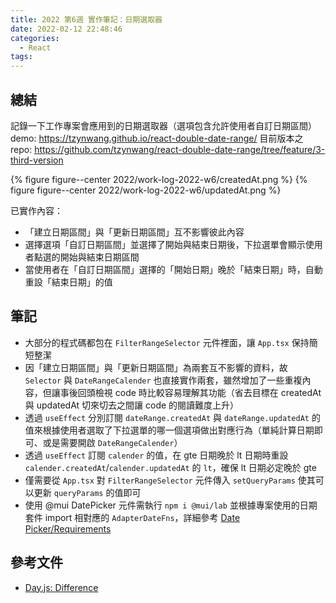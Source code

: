 ```yaml
---
title: 2022 第6週 實作筆記：日期選取器
date: 2022-02-12 22:48:46
categories:
  - React
tags:
---
```


## 總結

記錄一下工作專案會應用到的日期選取器（選項包含允許使用者自訂日期區間）
demo: https://tzynwang.github.io/react-double-date-range/
目前版本之 repo: https://github.com/tzynwang/react-double-date-range/tree/feature/3-third-version

{% figure figure--center 2022/work-log-2022-w6/createdAt.png %}
{% figure figure--center 2022/work-log-2022-w6/updatedAt.png %}

已實作內容：

- 「建立日期區間」與「更新日期區間」互不影響彼此內容
- 選擇選項「自訂日期區間」並選擇了開始與結束日期後，下拉選單會顯示使用者點選的開始與結束日期區間
- 當使用者在「自訂日期區間」選擇的「開始日期」晚於「結束日期」時，自動重設「結束日期」的值

## 筆記
- 大部分的程式碼都包在 `FilterRangeSelector` 元件裡面，讓 `App.tsx` 保持簡短整潔
- 因「建立日期區間」與「更新日期區間」為兩套互不影響的資料，故 `Selector` 與 `DateRangeCalender` 也直接實作兩套，雖然增加了一些重複內容，但讓事後回頭檢視 code 時比較容易理解其功能（省去目標在 createdAt 與 updatedAt 切來切去之間讓 code 的閱讀難度上升）
- 透過 `useEffect` 分別訂閱 `dateRange.createdAt` 與 `dateRange.updatedAt` 的值來根據使用者選取了下拉選單的哪一個選項做出對應行為（單純計算日期即可、或是需要開啟 `DateRangeCalender`）
- 透過 `useEffect` 訂閱 `calender` 的值，在 gte 日期晚於 lt 日期時重設 `calender.createdAt`/`calender.updatedAt` 的 `lt`，確保 lt 日期必定晚於 gte
- 僅需要從 `App.tsx` 對 `FilterRangeSelector` 元件傳入 `setQueryParams` 使其可以更新 `queryParams` 的值即可
- 使用 @mui DatePicker 元件需執行 `npm i @mui/lab` 並根據專案使用的日期套件 import 相對應的 `AdapterDateFns`，詳細參考 [Date Picker/Requirements](https://mui.com/components/date-picker/#requirements)

## 參考文件

- [Day.js: Difference](https://day.js.org/docs/en/display/difference)
